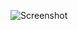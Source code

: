 ![Screenshot](https://raw.githubusercontent.com/Cryakl/Ultimate-RAT-Collection/refs/heads/main/MasudRana/Screenshot.png)
